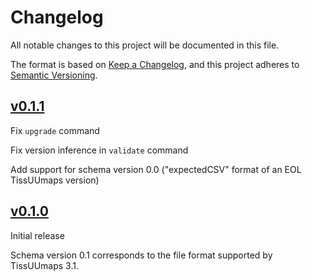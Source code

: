 # Changelog

All notable changes to this project will be documented in this file.

The format is based on [Keep a Changelog](https://keepachangelog.com/en/1.0.0/),
and this project adheres to [Semantic Versioning](https://semver.org/spec/v2.0.0.html).

## [v0.1.1](https://github.com/TissUUmaps/TissUUmaps-schema/compare/v0.1.0...v0.1.1)

Fix `upgrade` command

Fix version inference in `validate` command

Add support for schema version 0.0 ("expectedCSV" format of an EOL TissUUmaps version)


## [v0.1.0](https://github.com/TissUUmaps/TissUUmaps-schema/releases/tag/v0.1.0)

Initial release

Schema version 0.1 corresponds to the file format supported by TissUUmaps 3.1.
